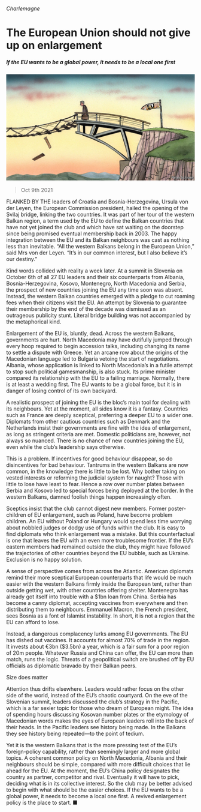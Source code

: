 ###### Charlemagne

# The European Union should not give up on enlargement 

##### If the EU wants to be a global power, it needs to be a local one first 

![image](images/20211009_EUD002_0.jpg) 

> Oct 9th 2021 

FLANKED BY THE leaders of Croatia and Bosnia-Herzegovina, Ursula von der Leyen, the European Commission president, hailed the opening of the Svilaj bridge, linking the two countries. It was part of her tour of the western Balkan region, a term used by the EU to define the Balkan countries that have not yet joined the club and which have sat waiting on the doorstep since being promised eventual membership back in 2003. The happy integration between the EU and its Balkan neighbours was cast as nothing less than inevitable. “All the western Balkans belong in the European Union,” said Mrs von der Leyen. “It’s in our common interest, but I also believe it’s our destiny.”

Kind words collided with reality a week later. At a summit in Slovenia on October 6th of all 27 EU leaders and their six counterparts from Albania, Bosnia-Herzegovina, Kosovo, Montenegro, North Macedonia and Serbia, the prospect of new countries joining the EU any time soon was absent. Instead, the western Balkan countries emerged with a pledge to cut roaming fees when their citizens visit the EU. An attempt by Slovenia to guarantee their membership by the end of the decade was dismissed as an outrageous publicity stunt. Literal bridge building was not accompanied by the metaphorical kind.


Enlargement of the EU is, bluntly, dead. Across the western Balkans, governments are hurt. North Macedonia may have dutifully jumped through every hoop required to begin accession talks, including changing its name to settle a dispute with Greece. Yet an arcane row about the origins of the Macedonian language led to Bulgaria vetoing the start of negotiations. Albania, whose application is linked to North Macedonia’s in a futile attempt to stop such political gamesmanship, is also stuck. Its prime minister compared its relationship with the EU to a failing marriage. Normally, there is at least a wedding first. The EU wants to be a global force, but it is in danger of losing control of its own backyard.

A realistic prospect of joining the EU is the bloc’s main tool for dealing with its neighbours. Yet at the moment, all sides know it is a fantasy. Countries such as France are deeply sceptical, preferring a deeper EU to a wider one. Diplomats from other cautious countries such as Denmark and the Netherlands insist their governments are fine with the idea of enlargement, as long as stringent criteria are met. Domestic politicians are, however, not always so nuanced. There is no chance of new countries joining the EU, even while the club’s leadership says otherwise.

This is a problem. If incentives for good behaviour disappear, so do disincentives for bad behaviour. Tantrums in the western Balkans are now common, in the knowledge there is little to be lost. Why bother taking on vested interests or reforming the judicial system for naught? Those with little to lose have least to fear. Hence a row over number plates between Serbia and Kosovo led to special forces being deployed at the border. In the western Balkans, damned foolish things happen increasingly often.

Sceptics insist that the club cannot digest new members. Former poster-children of EU enlargement, such as Poland, have become problem children. An EU without Poland or Hungary would spend less time worrying about nobbled judges or dodgy use of funds within the club. It is easy to find diplomats who think enlargement was a mistake. But this counterfactual is one that leaves the EU with an even more troublesome frontier. If the EU’s eastern members had remained outside the club, they might have followed the trajectories of other countries beyond the EU bubble, such as Ukraine. Exclusion is no happy solution.

A sense of perspective comes from across the Atlantic. American diplomats remind their more sceptical European counterparts that life would be much easier with the western Balkans firmly inside the European tent, rather than outside getting wet, with other countries offering shelter. Montenegro has already got itself into trouble with a $1bn loan from China. Serbia has become a canny diplomat, accepting vaccines from everywhere and then distributing them to neighbours. Emmanuel Macron, the French president, sees Bosnia as a font of Islamist instability. In short, it is not a region that the EU can afford to lose.

Instead, a dangerous complacency lurks among EU governments. The EU has dished out vaccines. It accounts for almost 70% of trade in the region. It invests about €3bn ($3.5bn) a year, which is a fair sum for a poor region of 20m people. Whatever Russia and China can offer, the EU can more than match, runs the logic. Threats of a geopolitical switch are brushed off by EU officials as diplomatic bravado by their Balkan peers.

Size does matter

Attention thus drifts elsewhere. Leaders would rather focus on the other side of the world, instead of the EU’s chaotic courtyard. On the eve of the Slovenian summit, leaders discussed the club’s strategy in the Pacific, which is a far sexier topic for those who dream of European might. The idea of spending hours discussing Kosovan number plates or the etymology of Macedonian words makes the eyes of European leaders roll into the back of their heads. In the Pacific leaders see history being made. In the Balkans they see history being repeated—to the point of tedium.

Yet it is the western Balkans that is the more pressing test of the EU’s foreign-policy capability, rather than seemingly larger and more global topics. A coherent common policy on North Macedonia, Albania and their neighbours should be simple, compared with more difficult choices that lie ahead for the EU. At the moment, the EU’s China policy designates the country as partner, competitor and rival. Eventually it will have to pick, deciding what is in its collective interest. So the club may be better advised to begin with what should be the easier choices. If the EU wants to be a global power, it needs to become a local one first. A revived enlargement policy is the place to start. ■

